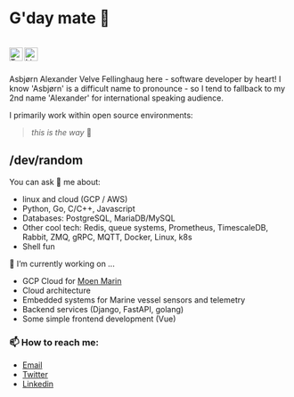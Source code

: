 # G'day mate 👋

<br />
<a href="https://twitter.com/assbear">
  <img align="left" alt="Twitter" width="24px" src="https://cdn.jsdelivr.net/npm/simple-icons@v3/icons/twitter.svg" />
</a>
<a href="https://www.linkedin.com/in/asbjornfellinghaug">
  <img align="left" alt="LinkedIn" width="24px" src="https://cdn.jsdelivr.net/npm/simple-icons@v3/icons/linkedin.svg" />
</a>
<br />
<br />

Asbjørn Alexander Velve Fellinghaug here - software developer by heart! I know 'Asbjørn' is a difficult name to pronounce - so I tend to fallback to my 2nd name 'Alexander' for international speaking audience.

I primarily work within open source environments:
> _this is the way_ 🖖


## /dev/random

You can ask 💬 me about:
- linux and cloud (GCP / AWS)
- Python, Go, C/C++, Javascript
- Databases: PostgreSQL, MariaDB/MySQL
- Other cool tech: Redis, queue systems, Prometheus, TimescaleDB, Rabbit, ZMQ, gRPC, MQTT, Docker, Linux, k8s
- Shell fun


🔭 I’m currently working on ...
- GCP Cloud for [Moen Marin](https://moenmarin.no)
- Cloud architecture
- Embedded systems for Marine vessel sensors and telemetry
- Backend services (Django, FastAPI, golang)
- Some simple frontend development (Vue)


### 📫 How to reach me:

- [Email](mailto:asbjorn@fellinghaug.com)
- [Twitter](https://twitter.com/assbear)
- [Linkedin](https://www.linkedin.com/in/asbjornfellinghaug)
